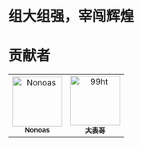 # 组大组强，宰闯辉煌

# 贡献者
<!-- readme: collaborators,contributors -start -->
<table>
<tr>
    <td align="center">
        <a href="https://github.com/Nonoas">
            <img src="https://avatars.githubusercontent.com/u/54799528?v=4" width="100;" alt="Nonoas"/>
            <br />
            <sub><b>Nonoas</b></sub>
        </a>
    </td>
    <td align="center">
        <a href="https://github.com/99ht">
            <img src="https://avatars.githubusercontent.com/u/88534301?v=4" width="100;" alt="99ht"/>
            <br />
            <sub><b>大表哥</b></sub>
        </a>
    </td></tr>
</table>
<!-- readme: collaborators,contributors -end -->